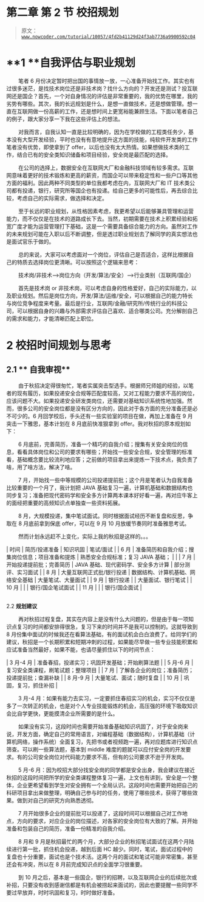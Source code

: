 # 第二章 第 2 节 校招规划

> 原文：[`www.nowcoder.com/tutorial/10057/4fd2b41129d24f3ab7736a9900592c04`](https://www.nowcoder.com/tutorial/10057/4fd2b41129d24f3ab7736a9900592c04)

# **1 ****自我评估与职业规划**

        笔者 6 月份决定暂时把出国的事情放一放，一心准备开始找工作。其实也有过很多迷茫，是找技术岗位还是非技术岗？找什么方向的？开发还是测试？投互联网还是国企？首先，一个对自身情况的评估是非常重要的，我的优势在哪里，我的劣势有哪些。其次，我的长远规划是什么，是想一直做技术，还是想做管理。想一直在互联网做一份高薪的工作，还是想时间上更宽裕能兼顾生活。下面以笔者自己的例子，跟大家分享一下我在这些评估上的想法。

        对我而言，自我认知一直是比较明确的，因为在学校做的工程类任务少，基本没有大型开发经验，平时也没有有意地提升这方面的技能，纯软件开发类的工作笔者没有优势，即使拿到了 offer，以后也没有太大热情。如果想做技术类的工作，结合已有的安全类知识储备和项目经验，安全岗是最匹配的选择。

        在公司的选择上，数据安全在互联网大厂和金融科技领域有较多需求。互联网意味着更好的技术锻炼和更高的薪资，而国企可以带来稳定性和一些户口等其他方面的福利。因此两种不同类型的单位我都考虑在内，互联网大厂和 IT 技术类公司都有投递，银行，研究所等国企也有投递。给自己更多的可能性后，再去综合比较，考虑自己的实际需求，做选择和决定。

        至于长远的职业规划，从性格因素考虑，我更希望以后能够兼具管理和运营能力，而不仅仅是在技术的道路成长下去。当然，初期需要在技术上积累经验和拓宽广度才能为运营管理打下基础，这是一个需要具备综合能力的方向。虽然对工作的未来规划可能在入职以后不断调整，但是透过职业规划去了解同学的真实想法也是面试官乐于做的。

        总的来说，大家可以考虑面对一个岗位，评估自己是否适合，这样比根据自己的特质去选择岗位更清晰。可以按照这个逻辑来思考：

        技术岗/非技术—>岗位方向（开发/算法/安全）—>行业类别（互联网/国企）

        首先是技术岗 or 非技术岗，可以考虑自身的性格爱好，自己的实际能力，以及职业规划。然后是岗位方向，开发/算法/运维/安全，可以根据自己的能力特长与岗位竞争程度来考量。最后是行业，互联网/金融/研究所/传统行业的科技公司，可以根据自身的兴趣与外部需求评估自己喜欢、适合哪类公司。充分解剖自己的需求和能力，才能清晰匹配上职位。

# 2 **校招时间规划与思考**

## 2.1 ** 自我审视**

        由于秋招决定得很匆忙，笔者实属突击型选手。根据师兄师姐的经验，以笔者的现有履历，如果投递安全合规等匹配度较高，又对工程能力要求不高的岗位，应该问题不大。如果投递安全研发类岗位，还需要对基础知识系统性地加强。然而，很多公司的安全岗位都是没有区分方向的，因此对于各方面的充分准备还是必不可少的。6 月回学校后，手头还有一些实验室的项目在做，再加上准备在 9 月突击一下雅思，基本计划在 8 月底前快准狠拿到 offer。我对秋招的原本规划如下：

        6 月底前，完善简历，准备一个精巧的自我介绍；搜集有关安全岗位的信息，看看具体岗位和公司的要求有哪些；开始找一些安全合规，安全管理的标准看，基础概念要比较流利地应答；之前做的项目拿出来提炼一下技术点，我负责了啥，用了啥方法，解决了啥。

        7 月，开始找一些中等规模的公司投递提前批；这个月是笔者认为自我准备比较重要的一个月了，我计划把 JAVA 基础复习一遍，计算机基础和数据结构也同步复习；准备把现代密码学和安全多方计算两本课本好好看一遍，再对应牛客上的面经把重要的高频知识点单独查一些资料拓展。

        8 月，大规模投递，集中笔试面试。同时根据面试经历不断复盘和反思，争取在 8 月底前拿到保底 offer，可以在 9 月 10 月放缓节奏同时准备雅思考试。

        然而计划永远赶不上变化，实际上我的秋招是这样的。。。

| 时间 | 简历/投递准备 | 知识巩固 | 笔试/面试 |
| 6 月 | 准备简历和自我介绍；搜集岗位信息；项目准备和提炼 | 熟悉安全合规标准；复习 JAVA 基础； |  |
| 7 月 | 开始投递提前批；完善简历 | JAVA 基础、现代密码学、安全多方计算 | 部分测评、实习面试 |
| 8 月 | 大量互联网正式批/银行投递 | 数据结构、计算机基础、网络安全基础 | 大量笔试、大量面试 |
| 9 月 | 银行投递 |  | 大量面试、银行笔试 |
| 10 月 |  |  | 银行/国企笔试面试 |
| 11 月 |  |  | 银行/国企面试 |

## 
2.2 **规划建议**

        再对秋招过程复盘，其实在内容上是没有什么大问题的，但是由于每一项知识点复习的时间都安排得很急，复习下来的时间并不是我可以控制的。这就导致到 8 月份集中面试的时候我还在看算法基础，有的面试机会白白浪费了。给同学们的建议，秋招是一个长期积累和短期冲刺的过程，如果能尽早做一些专业技能积累和应试准备当然最好，如果不能，也请尽量抓住以下的时间节点：

| 3 月-4 月 | 准备春招，投递实习；巩固开发基础；开始刷算法题 |
| 5 月-6 月 | 复习安全类课程，刷笔试题；整理项目 |
| 7 月 | 了解各企业的岗位；准备简历；投递提前批；查漏补缺 |
| 8 月-9 月 | 大量笔试、面试；随时复盘 |
| 10 月 | 巩固，复习，抓住补招 |

        3 月-4 月：如果有能力去实习，一定要抓住春招实习的机会，实习不仅仅是多了一次转正的机会，也是对个人专业技能锻炼的机会，高压强的环境下吸取知识会比自学更快，更能摸清企业所需要的是什么。

        如果没有实习，这段时间也需要开始准备基础知识巩固了，对于安全岗来说，开发方面，确定自己的常用语言，对编程基础（数据结构），计算机基础（计算机网络，操作系统）全面复习，先把书或者视频跑一遍，再对应题库进行知识点筛查。可以刷一些算法题，基本到 middle 难度的题就可以应付安全岗的开发要求。有的公司安全岗位对代码能力要求不高，但有的公司要求不逊于开发岗。

        5 月-6 月：因为校招大部分找安全岗的同学都是安全出身，我会建议在接近秋招的这段时间把所学的安全类课程整体复习一遍，上文也有讲到，安全是一个整体，企业更希望看到学生对安全拥有一个全局认识。这段时间也需要开始把自己的科研项目拿出来做整理，明确自己参与时的任务，使用了哪些技术，获得了哪些效果。做到对自己的研究方向熟悉透彻。

        7 月开始很多企业的提前批可以投递了，这段时间可以根据自己对工作地点，方向的要求，对应企业的岗位描述，对各家的安全岗位有大致的了解。并开始准备和包装自己的简历，准备一份精准的自我介绍。

        8 月和 9 月是秋招最忙的两个月，大部分企业的秋招笔试面试在这两个月陆续进行第一批，抓住机会投递，越到后面 HC 越少。同时，笔试，面试过程中的复盘也十分重要，面试也是个技术活。这两个月的面试和笔试可能非常密集，甚至还会有冲突，所以在 8 月前完成知识点的全面学习很重要。

        到 10 月之后，基本是一些国企，银行的招聘，以及互联网企业的后续批次或补招，只要没有收到感谢信都是有机会被捞起来面试的，因此也要提醒一些同学不要过早放弃，时时巩固和复习，时时做好准备。